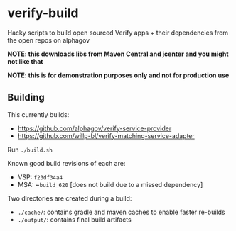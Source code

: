 # verify-build

Hacky scripts to build open sourced Verify apps + their dependencies from the open repos on alphagov

**NOTE: this downloads libs from Maven Central and jcenter and you might not like that**

**NOTE: this is for demonstration purposes only and not for production use**

## Building

This currently builds:

* https://github.com/alphagov/verify-service-provider
* https://github.com/willp-bl/verify-matching-service-adapter

Run `./build.sh`

Known good build revisions of each are:

* VSP: `f23df34a4`
* MSA: ~`build_620` [does not build due to a missed dependency]

Two directories are created during a build:

* `./cache/`: contains gradle and maven caches to enable faster re-builds
* `./output/`: contains final build artifacts
